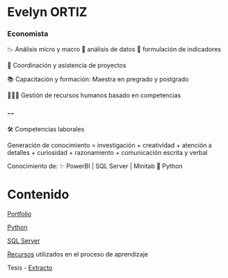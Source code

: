# Evelyn ORTIZ
### Economista



📉  Análisis micro y macro     🧾 análisis de datos          📍 formulación de indicadores

📏 Coordinación y asistencia de proyectos

📚  Capacitación y formación: Maestra en pregrado y postgrado

🧑‍🤝‍🧑 Gestión de recursos humanos basado en competencias


### --

🛠️ Competencias laborales 

   Generación de conocimiento = investigación + creatividad + atención a detalles + curiosidad + razonamiento + comunicación escrita y verbal  
 
   Conocimiento de:  ✨ PowerBI   |  SQL Server  |   Minitab      🐍 Python  

   




# Contenido

[Portfolio](https://github.com/EvelynOr/4.Portafolio)


[Python](https://github.com/EvelynOr/Python)


[SQL Server](https://github.com/EvelynOr/SQL)


[Recursos](https://github.com/EvelynOr/Publicaciones) utilizados en el proceso de aprendizaje


Tesis - [Extracto](https://github.com/EvelynOr/EvelynOr/tree/main/Tesis)
